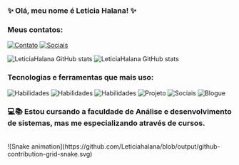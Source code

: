 ### ✨ Olá, meu nome é Letícia Halana! ✨

### Meus contatos:
[![Contato](https://img.shields.io/badge/Gmail-D14836?style=for-the-badge&logo=gmail&logoColor=white)](leticia.halana.tr@gmail.com)
[![Sociais](https://img.shields.io/badge/LinkedIn-0077B5?style=for-the-badge&logo=linkedin&logoColor=white)](https://www.linkedin.com/in/leticia-halana-ribeiro-de-sousa-4350632aa/)


![LeticiaHalana GitHub stats](https://github-readme-stats.vercel.app/api?username=LeticiaHalana&show_icons=true&theme=dracula)
![LeticiaHalana GitHub stats](https://github-readme-stats.vercel.app/api/top-langs/?username=Leticiahalana&theme=dracula)

### Tecnologias e ferramentas que mais uso: 
![Habilidades](https://img.shields.io/badge/HTML5-E34F26?style=for-the-badge&logo=html5&logoColor=white)
![Habilidades](https://img.shields.io/badge/CSS3-1572B6?style=for-the-badge&logo=css3&logoColor=white)
![Habilidades](https://img.shields.io/badge/JavaScript-F7DF1E?style=for-the-badge&logo=javascript&logoColor=black)
![Projeto](https://img.shields.io/badge/Figma-F24E1E?style=for-the-badge&logo=figma&logoColor=white)
![Sociais](https://img.shields.io/badge/GitHub-100000?style=for-the-badge&logo=github&logoColor=white)
![Blogue](https://img.shields.io/badge/Wordpress-21759B?style=for-the-badge&logo=wordpress&logoColor=white)

### 💻📚 Estou cursando a faculdade de Análise e desenvolvimento de sistemas, mas me especializando através de cursos.
</br>
![Snake animation](https://github.com/Leticiahalana/blob/output/github-contribution-grid-snake.svg)

